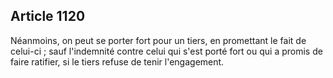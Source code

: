 Article 1120
----
Néanmoins, on peut se porter fort pour un tiers, en promettant le fait de
celui-ci ; sauf l'indemnité contre celui qui s'est porté fort ou qui a promis de
faire ratifier, si le tiers refuse de tenir l'engagement.
